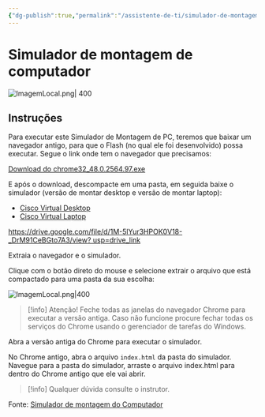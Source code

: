 ```yaml
---
{"dg-publish":true,"permalink":"/assistente-de-ti/simulador-de-montagem/","title":"Simulador de montagem","metatags":{"description":"Simulando a montagem de computadores"},"tags":["Aulas","Assistente-de-TI","Senac"],"noteIcon":2,"updated":"2025-04-28T10:28:44.943-03:00"}
---
```



# Simulador de montagem de computador

![ImagemLocal.png| 400](https://sway.cloud.microsoft/s/UEui1GjwEgTs9dfY/images/FgeyBf08LoDyvy?quality=1074&allowAnimation=true)

## Instruções

Para executar este Simulador de Montagem de PC, teremos que baixar um navegador antigo, para que o Flash (no qual ele foi desenvolvido) possa executar. Segue o link onde tem o navegador que precisamos:

[Download do chrome32_48.0.2564.97.exe](https://www.slimjet.com/chrome/download-chrome.php?file=win%2Fchrome32_48.0.2564.97.exe)

E após o download, descompacte em uma pasta, em seguida baixe o simulador (versão de montar desktop e versão de montar laptop):

- [Cisco Virtual Desktop](https://archive.org/details/cisco-it-essentials-virtual-desktop)
- [Cisco Virtual Laptop](https://archive.org/details/laptop_202008)

[https://drive.google.com/file/d/1M-5lYur3HPOK0V18-_DrM91CeBGto7A3/view? usp=drive_link](https://drive.google.com/file/d/1M-5lYur3HPOK0V18-_DrM91CeBGto7A3/view?usp=drive_link)

Extraia o navegador e o simulador.

Clique com o botão direto do mouse e selecione extrair o arquivo que está compactado para uma pasta da sua escolha:

![ImagemLocal.png|400](https://sway.cloud.microsoft/s/UEui1GjwEgTs9dfY/images/kln0yHqZc8c7n6?quality=360&allowAnimation=true)

>[!info] Atenção! 
>Feche todas as janelas do navegador Chrome para executar a versão antiga.
>Caso não funcione procure fechar todas os serviços do Chrome usando o gerenciador de tarefas do Windows. 

Abra a versão antiga do Chrome para executar o simulador.

No Chrome antigo, abra o arquivo `index.html` da pasta do simulador. Navegue para a pasta do simulador, arraste o arquivo index.html para dentro do Chrome antigo que ele vai abrir.

>[!info] Qualquer dúvida consulte o instrutor.

Fonte: [Simulador de montagem do Computador](https://sway.cloud.microsoft/UEui1GjwEgTs9dfY?ref=Link)
